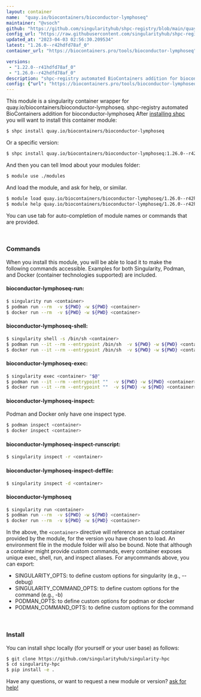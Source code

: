 ```yaml
---
layout: container
name:  "quay.io/biocontainers/bioconductor-lymphoseq"
maintainer: "@vsoch"
github: "https://github.com/singularityhub/shpc-registry/blob/main/quay.io/biocontainers/bioconductor-lymphoseq/container.yaml"
config_url: "https://raw.githubusercontent.com/singularityhub/shpc-registry/main/quay.io/biocontainers/bioconductor-lymphoseq/container.yaml"
updated_at: "2023-04-03 02:56:30.209534"
latest: "1.26.0--r42hdfd78af_0"
container_url: "https://biocontainers.pro/tools/bioconductor-lymphoseq"

versions:
 - "1.22.0--r41hdfd78af_0"
 - "1.26.0--r42hdfd78af_0"
description: "shpc-registry automated BioContainers addition for bioconductor-lymphoseq"
config: {"url": "https://biocontainers.pro/tools/bioconductor-lymphoseq", "maintainer": "@vsoch", "description": "shpc-registry automated BioContainers addition for bioconductor-lymphoseq", "latest": {"1.26.0--r42hdfd78af_0": "sha256:b47be6be0d1c98dc47d665375f1896b46256930c01703de0faded78ea3b460d8"}, "tags": {"1.22.0--r41hdfd78af_0": "sha256:2ffc4e4b0075dad7b827bdecc5f00cc378fc7afd711fa3b7ee8a568f8af648c6", "1.26.0--r42hdfd78af_0": "sha256:b47be6be0d1c98dc47d665375f1896b46256930c01703de0faded78ea3b460d8"}, "docker": "quay.io/biocontainers/bioconductor-lymphoseq"}
---
```


This module is a singularity container wrapper for quay.io/biocontainers/bioconductor-lymphoseq.
shpc-registry automated BioContainers addition for bioconductor-lymphoseq
After [installing shpc](#install) you will want to install this container module:


```bash
$ shpc install quay.io/biocontainers/bioconductor-lymphoseq
```

Or a specific version:

```bash
$ shpc install quay.io/biocontainers/bioconductor-lymphoseq:1.26.0--r42hdfd78af_0
```

And then you can tell lmod about your modules folder:

```bash
$ module use ./modules
```

And load the module, and ask for help, or similar.

```bash
$ module load quay.io/biocontainers/bioconductor-lymphoseq/1.26.0--r42hdfd78af_0
$ module help quay.io/biocontainers/bioconductor-lymphoseq/1.26.0--r42hdfd78af_0
```

You can use tab for auto-completion of module names or commands that are provided.

<br>

### Commands

When you install this module, you will be able to load it to make the following commands accessible.
Examples for both Singularity, Podman, and Docker (container technologies supported) are included.

#### bioconductor-lymphoseq-run:

```bash
$ singularity run <container>
$ podman run --rm  -v ${PWD} -w ${PWD} <container>
$ docker run --rm  -v ${PWD} -w ${PWD} <container>
```

#### bioconductor-lymphoseq-shell:

```bash
$ singularity shell -s /bin/sh <container>
$ podman run --it --rm --entrypoint /bin/sh  -v ${PWD} -w ${PWD} <container>
$ docker run --it --rm --entrypoint /bin/sh  -v ${PWD} -w ${PWD} <container>
```

#### bioconductor-lymphoseq-exec:

```bash
$ singularity exec <container> "$@"
$ podman run --it --rm --entrypoint ""  -v ${PWD} -w ${PWD} <container> "$@"
$ docker run --it --rm --entrypoint ""  -v ${PWD} -w ${PWD} <container> "$@"
```

#### bioconductor-lymphoseq-inspect:

Podman and Docker only have one inspect type.

```bash
$ podman inspect <container>
$ docker inspect <container>
```

#### bioconductor-lymphoseq-inspect-runscript:

```bash
$ singularity inspect -r <container>
```

#### bioconductor-lymphoseq-inspect-deffile:

```bash
$ singularity inspect -d <container>
```



#### bioconductor-lymphoseq

```bash
$ singularity run <container>
$ podman run --rm  -v ${PWD} -w ${PWD} <container>
$ docker run --rm  -v ${PWD} -w ${PWD} <container>
```


In the above, the `<container>` directive will reference an actual container provided
by the module, for the version you have chosen to load. An environment file in the
module folder will also be bound. Note that although a container
might provide custom commands, every container exposes unique exec, shell, run, and
inspect aliases. For anycommands above, you can export:

 - SINGULARITY_OPTS: to define custom options for singularity (e.g., --debug)
 - SINGULARITY_COMMAND_OPTS: to define custom options for the command (e.g., -b)
 - PODMAN_OPTS: to define custom options for podman or docker
 - PODMAN_COMMAND_OPTS: to define custom options for the command

<br>

### Install

You can install shpc locally (for yourself or your user base) as follows:

```bash
$ git clone https://github.com/singularityhub/singularity-hpc
$ cd singularity-hpc
$ pip install -e .
```

Have any questions, or want to request a new module or version? [ask for help!](https://github.com/singularityhub/singularity-hpc/issues)